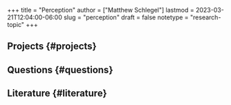 +++
title = "Perception"
author = ["Matthew Schlegel"]
lastmod = 2023-03-21T12:04:00-06:00
slug = "perception"
draft = false
notetype = "research-topic"
+++

## Projects {#projects}


## Questions {#questions}


## Literature {#literature}
